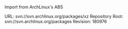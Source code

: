 Import from ArchLinux's ABS

URL: svn://svn.archlinux.org/packages/xz
Repository Root: svn://svn.archlinux.org/packages
Revision: 180976
